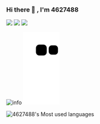 ### Hi there 👋 , I'm 4627488
[![](https://img.shields.io/badge/OS-Arch%20Linux-33aadd?style=flat-square&logo=arch-linux&logoColor=ffffff)](https://www.archlinux.org/)
[![](https://img.shields.io/badge/-Java-007396?style=flat-square&logo=java&logoColor=ffffff)](https://java.com/)
[![](https://img.shields.io/badge/Steam-171a21?style=flat-square&logo=steam&logoColor=ffffff)](https://steamcommunity.com/id/4627488)

![info](https://github-readme-stats.vercel.app/api?username=4627488&show_icons=true&count_private=true&hide=prs&theme=default_repocard)
![](https://raw.githubusercontent.com/4627488/4627488/main/assets/github-contribution-grid-snake.svg)              


![4627488's Most used languages](https://github-readme-stats.vercel.app/api/top-langs/?username=4627488&layout=compact&hide_border=true&langs_count=10)
